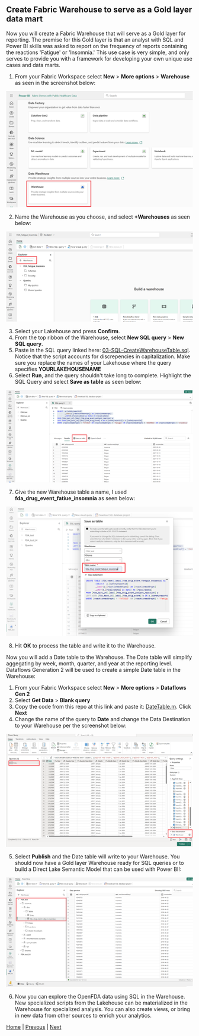 ## Create Fabric Warehouse to serve as a Gold layer data mart

Now you will create a Fabric Warehouse that will serve as a Gold layer for reporting. The premise for this Gold layer is that an analyst with SQL and Power BI skills was asked to report on the frequency of reports containing the reactions 'Fatigue' or 'Insomnia.' This use case is very simple, and only serves to provide you with a framework for developing your own unique use cases and data marts.

1. From your Fabric Workspace select **New** > **More options** > **Warehouse** as seen in the screenshot below:

![Run Pipeline Job](../images/Warehouse1.png)

2. Name the Warehouse as you choose, and select **+Warehouses** as seen below:

![Monitor Pipeline Job](../images/Warehouse2.png)

3. Select your Lakehouse and press **Confirm**.
4. From the top ribbon of the Warehouse, select **New SQL query** > **New SQL query**.
5. Paste in the SQL query linked here: [03-SQL-CreateWarehouseTable.sql](./scripts/03-SQL-CreateWarehouseTable.sql). Notice that the script accounts for discrepencies in capitalization. Make sure you replace the names of your Lakehouse where the query specifies **YOURLAKEHOUSENAME**
6. Select **Run**, and the query shouldn't take long to complete. Highlight the SQL Query and select **Save as table** as seen below:

![Monitor Pipeline Job](../images/Warehouse3.png)

7. Give the new Warehouse table a name, I used **fda_drug_event_fatiue_insomnia** as seen below:

![Monitor Pipeline Job](../images/Warehouse4.png)

8. Hit **OK** to process the table and write it to the Warehouse. 

Now you will add a Date table to the Warehouse. The Date table will simplify aggegating by week, month, quarter, and year at the reporting level. Dataflows Generation 2 will be used to create a simple Date table in the Warehouse:

1. From your Fabric Workspace select **New** > **More options** > **Dataflows Gen 2**
2. Select **Get Data** > **Blank query**
3. Copy the code from this repo at this link and paste it: [DateTable.m](./scripts/DateTable.m). Click **Next**
4. Change the name of the query to **Date** and change the Data Destination to your Warehouse per the screenshot below:

![Monitor Pipeline Job](../images/Warehouse5.png)

5. Select **Publish** and the Date table will write to your Warehouse. You should now have a Gold layer Warehouse ready for SQL queries or to build a Direct Lake Semantic Model that can be used with Power BI!:

![Monitor Pipeline Job](../images/Warehouse6.png)

6. Now you can explore the OpenFDA data using SQL in the Warehouse. New specialized scripts from the Lakehouse can be materialized in the Warehouse for specialized analysis. You can also create views, or bring in new data from other sources to enrich your analytics.


[Home](../Readme.md) | [Prevous](./03-RunPipeline.md) | [Next](./05-CreateDirectLake.md)




